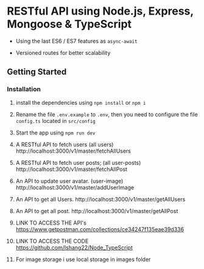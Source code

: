 # RESTful API using Node.js, Express, Mongoose & TypeScript


- Using the last ES6 / ES7 features as `async-await`

- Versioned routes for better scalability



## Getting Started

### Installation

1. install the dependencies using `npm install` or `npm i`

2. Rename the file `.env.example` to `.env`, then you need to configure the file `config.ts` located in `src/config`

3. Start the app using `npm run dev`

5. A RESTful API to fetch users (all users)
http://localhost:3000/v1/master/fetchAllUsers

6. A RESTful API to fetch user posts; (all user-posts)
http://localhost:3000/v1/master/fetchAllPost

7. An API to update user avatar. (user-image)
http://localhost:3000/v1/master/addUserImage

8. An API to get all Users.
http://localhost:3000/v1/master/getAllUsers

9. An API to get all post.
http://localhost:3000/v1/master/getAllPost

10. LINK TO ACCESS THE API's
https://www.getpostman.com/collections/ce34247f135eae39d336

11. LINK TO ACCESS THE CODE
https://github.com/Ishang22/Node_TypeScript

11. For image storage i use local storage in images folder

